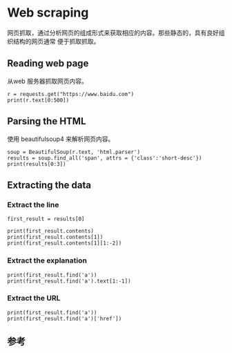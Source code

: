 # Web scraping

网页抓取，通过分析网页的组成形式来获取相应的内容。那些静态的，具有良好组织结构的网页通常
便于抓取抓取。

## Reading web page

从web 服务器抓取网页内容。

```
r = requests.get("https://www.baidu.com")
print(r.text[0:500])
```

## Parsing the HTML

使用 beautifulsoup4 来解析网页内容。

```
soup = BeautifulSoup(r.text, 'html.parser')
results = soup.find_all('span', attrs = {'class':'short-desc'})
print(results[0:3])
```

## Extracting the data

### Extract the line

```
first_result = results[0]

print(first_result.contents)
print(first_result.contents[1])
print(first_result.contents[1][1:-2])
```

### Extract the explanation

```
print(first_result.find('a'))
print(first_result.find('a').text[1:-1])
```

### Extract the URL

```
print(first_result.find('a'))
print(first_result.find('a')['href'])
```

## 参考
